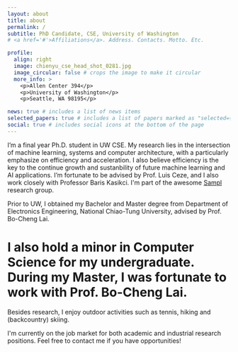 ```yaml
---
layout: about
title: about
permalink: /
subtitle: PhD Candidate, CSE, University of Washington
# <a href='#'>Affiliations</a>. Address. Contacts. Motto. Etc.

profile:
  align: right
  image: chienyu_cse_head_shot_0281.jpg
  image_circular: false # crops the image to make it circular
  more_info: >
    <p>Allen Center 394</p>
    <p>University of Washington</p>
    <p>Seattle, WA 98195</p>

news: true # includes a list of news items
selected_papers: true # includes a list of papers marked as "selected={true}"
social: true # includes social icons at the bottom of the page
---
```


I’m a final year Ph.D. student in UW CSE. 
My research lies in the intersection of machine learning, systems and computer architecture, with a particularly emphasize on efficiency and acceleration.
I also believe efficiency is the key to the continue growth and sustanbility of future machine learning and AI applications. 
I’m fortunate to be advised by Prof. Luis Ceze, and I also work closely with Professor Baris Kasikci.
I'm part of the awesome [Sampl](https://sampl.cs.washington.edu) research group.

Prior to UW, I obtained my Bachelor and Master degree from Department of Electronics Engineering, National Chiao-Tung University, advised by Prof. Bo-Cheng Lai. 
# I also hold a minor in Computer Science for my undergraduate. During my Master, I was fortunate to work with Prof. Bo-Cheng Lai.

Besides research, I enjoy outdoor activities such as tennis, hiking and (backcountry) skiing.

I'm currently on the job market for both academic and industrial research positions. Feel free to contact me if you have opportunities!